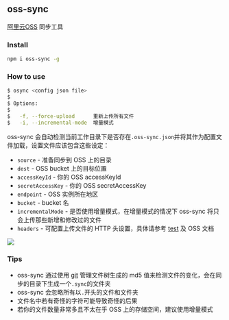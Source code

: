 ## oss-sync
[阿里云OSS](http://www.aliyun.com/product/oss) 同步工具

### Install
```bash
npm i oss-sync -g
```

### How to use
```bash
$ osync <config json file>
$
$ Options:
$
$   -f, --force-upload      重新上传所有文件
$   -i, --incremental-mode  增量模式
```
oss-sync 会自动检测当前工作目录下是否存在`.oss-sync.json`并将其作为配置文件加载，设置文件应该包含这些设定：
* `source` - 准备同步到 OSS 上的目录
* `dest` - OSS bucket 上的目标位置
* `accessKeyId` - 你的 OSS accessKeyId
* `secretAccessKey` - 你的 OSS secretAccessKey
* `endpoint` -  OSS 实例所在地区
* `bucket` - bucket 名
* `incrementalMode` - 是否使用增量模式，在增量模式的情况下 oss-sync 将只会上传那些新增和修改过的文件
* `headers` - 可配置上传文件的 HTTP 头设置，具体请参考 [test](https://github.com/mehwww/oss-sync/tree/master/test) 及 OSS 文档

![](http://i3.tietuku.com/5b5382997207e435.png)

### Tips
* oss-sync 通过使用 [git](http://git-scm.com/) 管理文件树生成的 md5 值来检测文件的变化，会在同步的目录下生成一个`.sync`的文件夹
* oss-sync 会忽略所有以`.`开头的文件和文件夹
* 文件名中若有奇怪的字符可能导致奇怪的后果
* 若你的文件数量非常多且不太在乎 OSS 上的存储空间，建议使用增量模式
